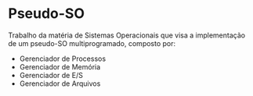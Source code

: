 # Pseudo-SO
Trabalho da matéria de Sistemas Operacionais que visa a implementação de um pseudo-SO multiprogramado, composto por:

- Gerenciador de Processos
- Gerenciador de Memória
- Gerenciador de E/S 
- Gerenciador de Arquivos 
